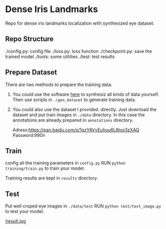 # Dense Iris Landmarks
Repo for dense iris landmarks localization with synthesized eye dataset.

## Repo Structure
./config.py: config file 
./loss.py: loss function
./checkpoint.py: save the trained model
./tools: some utitilies
./test: test results

## Prepare Dataset
There are two methods to prepare the training data.
1. You could use the software [here](https://www.cl.cam.ac.uk/research/rainbow/projects/unityeyes/tutorial.html) to synthesiz all kinds of data yourself. Then use scripts in `./gen_dataset` to generate training data.

2. You could also use the dataset I provided. directly. Just download the dataset and put train images in `./data` directory. 
   In this case the annotations are already prepared in `annotations` directory.
   
   Adress:https://pan.baidu.com/s/1gzYAVvEuhuu6L8tos3zXAQ  
   Password:990n
   
## Train
config all the training parameters in `config.py`
RUN `python training/train.py` to train your model.

Training results are kept in `results` directory.

## Test

Put well croped eye images in `./data/test`
RUN `python test/test_image.py` to test your model.

[!result.jpg](https://raw.githubusercontent.com/ItchyHiker/Irsi_Landmarks/master/images/test_result.png)

   

